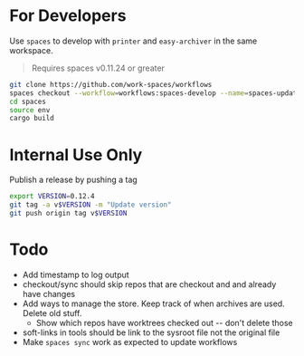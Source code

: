 # For Developers

Use `spaces` to develop with `printer` and `easy-archiver` in the same workspace.

> Requires spaces v0.11.24 or greater

```sh
git clone https://github.com/work-spaces/workflows
spaces checkout --workflow=workflows:spaces-develop --name=spaces-updates
cd spaces
source env
cargo build
```

# Internal Use Only

Publish a release by pushing a tag

```sh
export VERSION=0.12.4
git tag -a v$VERSION -m "Update version"
git push origin tag v$VERSION
```

# Todo

- Add timestamp to log output
- checkout/sync should skip repos that are checkout and and already have changes
- Add ways to manage the store. Keep track of when archives are used. Delete old stuff.
  - Show which repos have worktrees checked out -- don't delete those
- soft-links in tools should be link to the sysroot file not the original file
- Make `spaces sync` work as expected to update workflows
